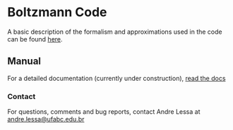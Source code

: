 # Boltzmann Code #

A basic description of the formalism and approximations used in the code
can be found [here](Manual/Boltz2.pdf).

## Manual ##

For a detailed documentation (currently under construction), [read the docs](http://axionboltzmann.readthedocs.io)

### Contact ###

For questions, comments and bug reports, contact Andre Lessa at andre.lessa@ufabc.edu.br